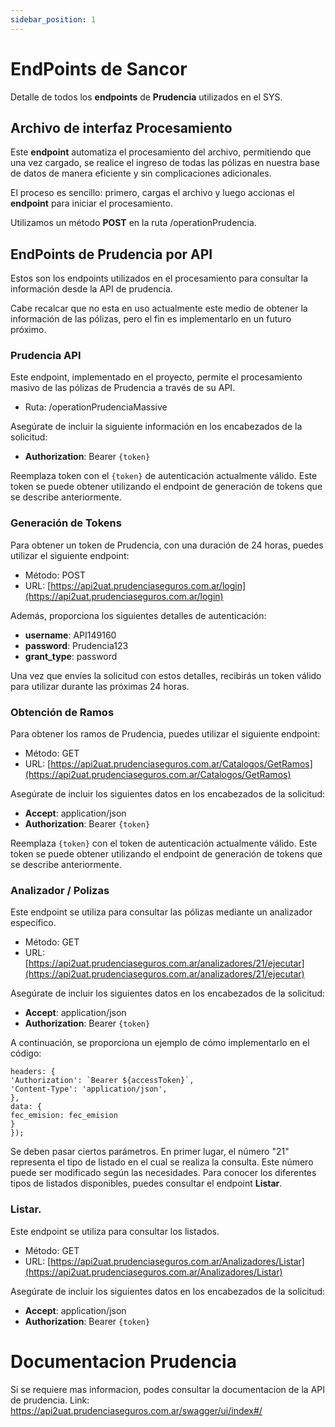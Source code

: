 ```yaml
---
sidebar_position: 1
---
```


# EndPoints de Sancor

Detalle de todos los **endpoints** de **Prudencia** utilizados en el SYS.

## Archivo de interfaz Procesamiento

Este **endpoint** automatiza el procesamiento del archivo, permitiendo que una vez cargado, se realice el ingreso de todas las pólizas en nuestra base de datos de manera eficiente y sin complicaciones adicionales.

El proceso es sencillo: primero, cargas el archivo y luego accionas el **endpoint** para iniciar el procesamiento.

 Utilizamos un método **POST** en la ruta /operationPrudencia.

## EndPoints de Prudencia por API

Estos son los endpoints utilizados en el procesamiento para consultar la información desde la API de prudencia.

Cabe recalcar que no esta en uso actualmente este medio de obtener la información de las pólizas, pero el fin es implementarlo en un futuro próximo.
### Prudencia API

Este endpoint, implementado en el proyecto, permite el procesamiento masivo de las pólizas de Prudencia a través de su API.

-   Ruta: /operationPrudenciaMassive

Asegúrate de incluir la siguiente información en los encabezados de la solicitud:

-   **Authorization**: Bearer ```{token}```

Reemplaza token con el ```{token}``` de autenticación actualmente válido. Este token se puede obtener utilizando el endpoint de generación de tokens que se describe anteriormente.


### Generación de Tokens

Para obtener un token de Prudencia, con una duración de 24 horas, puedes utilizar el siguiente endpoint:

-   Método: POST
-   URL: [https://api2uat.prudenciaseguros.com.ar/login](https://api2uat.prudenciaseguros.com.ar/login)

Además, proporciona los siguientes detalles de autenticación:

-   **username**: API149160
-   **password**: Prudencia123
-   **grant_type**: password

Una vez que envíes la solicitud con estos detalles, recibirás un token válido para utilizar durante las próximas 24 horas.

###   Obtención de Ramos

Para obtener los ramos de Prudencia, puedes utilizar el siguiente endpoint:

-   Método: GET
-   URL: [https://api2uat.prudenciaseguros.com.ar/Catalogos/GetRamos](https://api2uat.prudenciaseguros.com.ar/Catalogos/GetRamos)

Asegúrate de incluir los siguientes datos en los encabezados de la solicitud:

-   **Accept**: application/json
-   **Authorization**: Bearer ```{token}```

Reemplaza ```{token}``` con el token de autenticación actualmente válido. Este token se puede obtener utilizando el endpoint de generación de tokens que se describe anteriormente.

### Analizador / Polizas

Este endpoint se utiliza para consultar las pólizas mediante un analizador específico.

-   Método: GET
-   URL: [https://api2uat.prudenciaseguros.com.ar/analizadores/21/ejecutar](https://api2uat.prudenciaseguros.com.ar/analizadores/21/ejecutar)

Asegúrate de incluir los siguientes datos en los encabezados de la solicitud:

-   **Accept**: application/json
-   **Authorization**: Bearer ```{token}```

A continuación, se proporciona un ejemplo de cómo implementarlo en el código:

```const  response  =  await  axios.get('https://api2uat.prudenciaseguros.com.ar/analizadores/21/ejecutar', {
headers: {
'Authorization': `Bearer ${accessToken}`,
'Content-Type': 'application/json',
},
data: {
fec_emision: fec_emision
}
});
```

Se deben pasar ciertos parámetros. En primer lugar, el número "21" representa el tipo de listado en el cual se realiza la consulta. Este número puede ser modificado según las necesidades. Para conocer los diferentes tipos de listados disponibles, puedes consultar el endpoint **Listar**.

### Listar.

Este endpoint se utiliza para consultar los listados.

-   Método: GET
-   URL: [https://api2uat.prudenciaseguros.com.ar/Analizadores/Listar](https://api2uat.prudenciaseguros.com.ar/Analizadores/Listar)

Asegúrate de incluir los siguientes datos en los encabezados de la solicitud:

-   **Accept**: application/json
-   **Authorization**: Bearer ```{token}```

# Documentacion Prudencia
Si se requiere mas informacion, podes consultar la documentacion de la API de prudencia.
Link: https://api2uat.prudenciaseguros.com.ar/swagger/ui/index#/